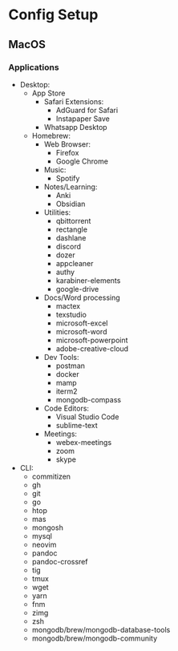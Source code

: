 # Config Setup

## MacOS
### Applications
-  Desktop:
    - App Store
        - Safari Extensions:
            - AdGuard for Safari
            - Instapaper Save
        - Whatsapp Desktop
    - Homebrew:
        - Web Browser:
            - Firefox
            - Google Chrome
        - Music:
            - Spotify
        - Notes/Learning:
            - Anki
            - Obsidian
        - Utilities:
            - qbittorrent
            - rectangle
            - dashlane
            - discord
            - dozer
            - appcleaner
            - authy
            - karabiner-elements
            - google-drive
        - Docs/Word processing
            - mactex
            - texstudio
            - microsoft-excel
            - microsoft-word
            - microsoft-powerpoint
            - adobe-creative-cloud
        - Dev Tools:
            - postman
            - docker
            - mamp
            - iterm2
            - mongodb-compass
        - Code Editors:
            - Visual Studio Code
            - sublime-text
        - Meetings:
            - webex-meetings
            - zoom
            - skype
- CLI:
    - commitizen
    - gh
    - git
    - go
    - htop
    - mas
    - mongosh
    - mysql
    - neovim
    - pandoc
    - pandoc-crossref
    - tig
    - tmux
    - wget
    - yarn
    - fnm
    - zimg
    - zsh
    - mongodb/brew/mongodb-database-tools
    - mongodb/brew/mongodb-community
